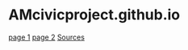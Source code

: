 # AMcivicproject.github.io
<html>
  <head>
    <body>
      <a href="https://amenon-pvcc.github.io/projectAM.github.io/">page 1</a>
<a href="">page 2</a>
      <a href="https://amenon-pvcc.github.io/projectAM.github.io/sources.html">Sources</a>
    </body>
  </head>
</html>
